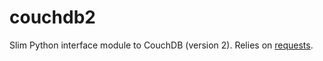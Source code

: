 # couchdb2

Slim Python interface module to CouchDB (version 2).
Relies on [requests](http://docs.python-requests.org/en/master/).
